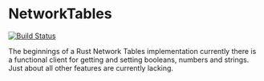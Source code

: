NetworkTables
=============

[![Build Status](https://travis-ci.org/alexhenning/networktables-rs.svg)](https://travis-ci.org/alexhenning/networktables-rs)

The beginnings of a Rust Network Tables implementation currently
there is a functional client for getting and setting booleans,
numbers and strings. Just about all other features are currently
lacking.

